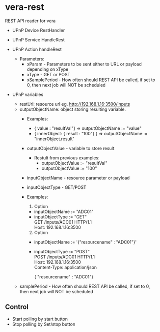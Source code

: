 # vera-rest
REST API reader for vera
- UPnP Device RestHandler
- UPnP Service HandleRest
- UPnP Action handleRest
  - Parameters:
    - xParam - Parameters to be sent either to URL or payload depending on xType
	- xType - GET or POST
	- xSamplePeriod - How often should REST API be called, if set to 0, then next job will NOT be scheduled

- UPnP variables
  - restUrl:  resource url eg. http://192.168.1.16:3500/inputs
  - outputObjectName: object storing resulting variable.
    - Examples:
	  - { value : "resultVal"} =>  outputObjectName := "value"
	  - { innerObject: { result : "100"} } => outputObjectName := "innerObject.result"
	- outputObjectValue - variable to store result 
	  - Restult from previous examples:
	    - outputObjectValue := "resultVal"
		- outputObjectValue := "100"
	- inputObjectName - resource parameter or payload
	- inputObjectType - GET/POST
	
	- Examples:
	  1. Option
	    - inputObjectName := "ADC01"
	    - inputObjectType := "GET"  
		   GET /inputs/ADC01 HTTP/1.1  
		   Host: 192.168.1.16:3500   
	  2. Option 	
	    - inputObjectName := '{"resourcename" : "ADC01"}'  
		- inputObjectType := "POST"  
		   POST /inputs/ADC01 HTTP/1.1  
		   Host: 192.168.1.16:3500  
		   Content-Type: application/json  
		
		   { "resourcename" : "ADC01"}  
  - samplePeriod - How often should REST API be called, if set to 0, then next job will NOT be scheduled

Control
-------
- Start polling by start button
- Stop polling by Set/stop button